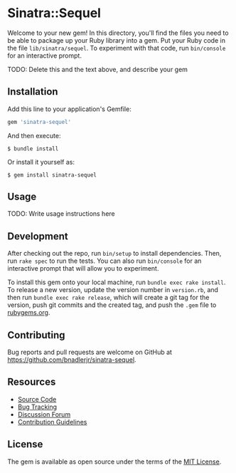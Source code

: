 # Sinatra::Sequel

Welcome to your new gem! In this directory, you'll find the files you need to be able to package up your Ruby library into a gem. Put your Ruby code in the file `lib/sinatra/sequel`. To experiment with that code, run `bin/console` for an interactive prompt.

TODO: Delete this and the text above, and describe your gem

## Installation

Add this line to your application's Gemfile:

```ruby
gem 'sinatra-sequel'
```

And then execute:

    $ bundle install

Or install it yourself as:

    $ gem install sinatra-sequel

## Usage

TODO: Write usage instructions here

## Development

After checking out the repo, run `bin/setup` to install dependencies. Then, run `rake spec` to run the tests. You can also run `bin/console` for an interactive prompt that will allow you to experiment.

To install this gem onto your local machine, run `bundle exec rake install`. To release a new version, update the version number in `version.rb`, and then run `bundle exec rake release`, which will create a git tag for the version, push git commits and the created tag, and push the `.gem` file to [rubygems.org](https://rubygems.org).

## Contributing

Bug reports and pull requests are welcome on GitHub at https://github.com/bnadlerjr/sinatra-sequel.

## Resources

* [Source Code](https://github.com/bnadlerjr/sinatra-sequel)
* [Bug Tracking](https://github.com/bnadlerjr/sinatra-sequel/issues)
* [Discussion Forum](https://github.com/bnadlerjr/sinatra-sequel/discussions)
* [Contribution Guidelines](https://github.com/bnadlerjr/sinatra-sequel/blob/main/CONTRIBUTING.md)

## License

The gem is available as open source under the terms of the [MIT License](https://opensource.org/licenses/MIT).
